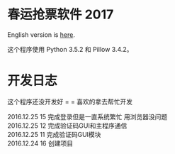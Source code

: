 # 春运抢票软件 2017

English version is [here](https://github.com/hudson6666/Q12306/wiki/README).

这个程序使用 Python 3.5.2 和 Pillow 3.4.2。

# 开发日志

这个程序还没开发好 = = 喜欢的拿去帮忙开发

2016.12.25 15 完成登录但是一直系统繁忙 用浏览器没问题  
2016.12.25 12 完成验证码GUI和主程序通信  
2016.12.25 11 完成验证码GUI模块  
2016.12.24 16 创建项目
